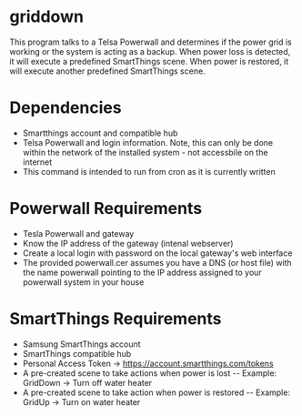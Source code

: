 # griddown
This program talks to a Telsa Powerwall and determines if the power grid is working or the system is acting as a backup.  When power loss is detected, it will execute a predefined SmartThings scene.  When power is restored, it will execute another predefined SmartThings scene.

# Dependencies
- Smartthings account and compatible hub
- Telsa Powerwall and login information.  Note, this can only be done within the network of the installed system - not accessbile on the internet
- This command is intended to run from cron as it is currently written

# Powerwall Requirements
- Tesla Powerwall and gateway
- Know the IP address of the gateway (intenal webserver)
- Create a local login with password on the local gateway's web interface
- The provided powerwall.cer assumes you have a DNS (or host file) with the name powerwall pointing to the IP address assigned to your powerwall system in your house

# SmartThings Requirements
- Samsung SmartThings account
- SmartThings compatible hub
- Personal Access Token -> https://account.smartthings.com/tokens
- A pre-created scene to take actions when power is lost
-- Example: GridDown -> Turn off water heater
- A pre-created scene to take action when power is restored
-- Example: GridUp -> Turn on water heater


